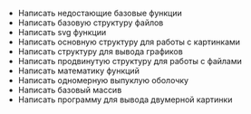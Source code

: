 - Написать недостающие базовые функции
- Написать базовую структуру файлов
- Написать svg функции
- Написать основную структуру для работы с картинками
- Написать структуру для вывода графиков
- Написать продвинутую структуру для работы с файлами
- Написать математику функций
- Написать одномерную выпуклую оболочку
- Написать базовый массив
- Написать программу для вывода двумерной картинки